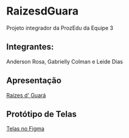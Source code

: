 # RaizesdGuara
Projeto integrador da ProzEdu da Equipe 3


## Integrantes: 
Anderson Rosa, 
Gabrielly Colman e 
Leide Dias

## Apresentação
[Raízes d' Guará](https://docs.google.com/presentation/d/1bqFE9UTjguwtpjMEDPGXUrAo2WouNxMH/edit#slide=id.p1)

## Protótipo de Telas
[Telas no Figma](https://www.figma.com/design/NP9ixNEGr75sn42NmFswAZ/Projeto-Guara?node-id=1-3&node-type=)
